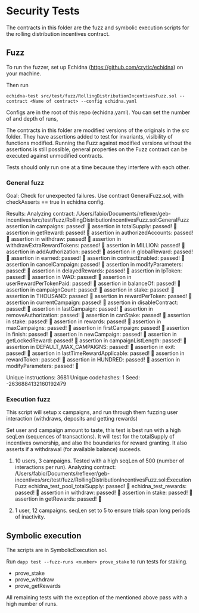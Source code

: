 # Security Tests

The contracts in this folder are the fuzz and symbolic execution scripts for the rolling distribution incentives contract.

## Fuzz

To run the fuzzer, set up Echidna (https://github.com/crytic/echidna) on your machine.

Then run
```
echidna-test src/test/fuzz/RollingDistributionIncentivesFuzz.sol --contract <Name of contract> --config echidna.yaml
```

Configs are in the root of this repo (echidna.yaml). You can set the number of and depth of runs,

The contracts in this folder are modified versions of the originals in the _src_ folder. They have assertions added to test for invariants, visibility of functions modified. Running the Fuzz against modified versions without the assertions is still possible, general properties on the Fuzz contract can be executed against unmodified contracts.

Tests should only run one at a time because they interfere with each other.

### General fuzz

Goal: Check for unexpected failures. Use contract GeneralFuzz.sol, with checkAsserts == true in echidna config.

Results:
Analyzing contract: /Users/fabio/Documents/reflexer/geb-incentives/src/test/fuzz/RollingDistributionIncentivesFuzz.sol:GeneralFuzz
assertion in campaigns: passed! 🎉
assertion in totalSupply: passed! 🎉
assertion in getReward: passed! 🎉
assertion in authorizedAccounts: passed! 🎉
assertion in withdraw: passed! 🎉
assertion in withdrawExtraRewardTokens: passed! 🎉
assertion in MILLION: passed! 🎉
assertion in addAuthorization: passed! 🎉
assertion in globalReward: passed! 🎉
assertion in earned: passed! 🎉
assertion in contractEnabled: passed! 🎉
assertion in cancelCampaign: passed! 🎉
assertion in modifyParameters: passed! 🎉
assertion in delayedRewards: passed! 🎉
assertion in lpToken: passed! 🎉
assertion in WAD: passed! 🎉
assertion in userRewardPerTokenPaid: passed! 🎉
assertion in balanceOf: passed! 🎉
assertion in campaignCount: passed! 🎉
assertion in stake: passed! 🎉
assertion in THOUSAND: passed! 🎉
assertion in rewardPerToken: passed! 🎉
assertion in currentCampaign: passed! 🎉
assertion in disableContract: passed! 🎉
assertion in lastCampaign: passed! 🎉
assertion in removeAuthorization: passed! 🎉
assertion in canStake: passed! 🎉
assertion in stake: passed! 🎉
assertion in rewards: passed! 🎉
assertion in maxCampaigns: passed! 🎉
assertion in firstCampaign: passed! 🎉
assertion in finish: passed! 🎉
assertion in newCampaign: passed! 🎉
assertion in getLockedReward: passed! 🎉
assertion in campaignListLength: passed! 🎉
assertion in DEFAULT_MAX_CAMPAIGNS: passed! 🎉
assertion in exit: passed! 🎉
assertion in lastTimeRewardApplicable: passed! 🎉
assertion in rewardToken: passed! 🎉
assertion in HUNDRED: passed! 🎉
assertion in modifyParameters: passed! 🎉

Unique instructions: 3681
Unique codehashes: 1
Seed: -2636884132160192479

### Execution fuzz 

This script will setup x campaigns, and run through them fuzzing user interaction (withdraws, deposits and getting rewards)

Set user and campaign amount to taste, this test is best run with a high seqLen (sequences of transactions). It will test for the totalSupply of incentives ownership, and also the boundaries for reward granting. It also asserts if a withdrawal (for available balance) suceeds.

1. 10 users, 3 campaigns. Tested with a high seqLen of 500 (number of interactions per run).
Analyzing contract: /Users/fabio/Documents/reflexer/geb-incentives/src/test/fuzz/RollingDistributionIncentivesFuzz.sol:ExecutionFuzz
echidna_test_pool_totalSupply: passed! 🎉
echidna_test_rewards: passed! 🎉
assertion in withdraw: passed! 🎉
assertion in stake: passed! 🎉
assertion in getRewards: passed! 🎉

2. 1 user, 12 campaigns. seqLen set to 5 to ensure trials span long periods of inactivity.


## Symbolic execution
The scripts are in SymbolicExecution.sol. 

Run ```dapp test --fuzz-runs <number> prove_stake``` to run tests for staking.

- prove_stake
- prove_withdraw
- prove_getRewards 

All remaining tests with the exception of the mentioned above pass with a high number of runs.

